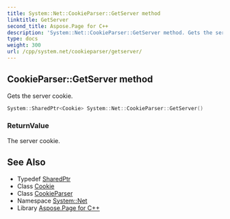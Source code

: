 ```yaml
---
title: System::Net::CookieParser::GetServer method
linktitle: GetServer
second_title: Aspose.Page for C++
description: 'System::Net::CookieParser::GetServer method. Gets the server cookie in C++.'
type: docs
weight: 300
url: /cpp/system.net/cookieparser/getserver/
---
```

## CookieParser::GetServer method


Gets the server cookie.

```cpp
System::SharedPtr<Cookie> System::Net::CookieParser::GetServer()
```


### ReturnValue

The server cookie.

## See Also

* Typedef [SharedPtr](../../../system/sharedptr/)
* Class [Cookie](../../cookie/)
* Class [CookieParser](../)
* Namespace [System::Net](../../)
* Library [Aspose.Page for C++](../../../)
